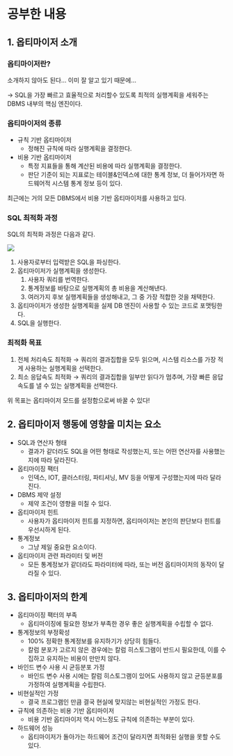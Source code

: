 # 공부한 내용

## 1. 옵티마이저 소개

### 옵티마이저란?

소개하지 않아도 된다… 이미 잘 알고 있기 때문에…

→ SQL을 가장 빠르고 효율적으로 처리할수 있도록 최적의 실행계획을 세워주는 DBMS 내부의 핵심 엔진이다.

### 옵티마이저의 종류

- 규칙 기반 옵티마이저
    - 정해진 규칙에 따라 실행계획을 결정한다.
- 비용 기반 옵티마이저
    - 특정 지표들을 통해 계산된 비용에 따라 실행계획을 결정한다.
    - 판단 기준이 되는 지표로는 테이블&인덱스에 대한 통계 정보, 더 들어가자면 하드웨어적 시스템 통계 정보 등이 있다.

최근에는 거의 모든 DBMS에서 비용 기반 옵티마이저를 사용하고 있다.

### SQL 최적화 과정

SQL의 최적화 과정은 다음과 같다.

![](https://dataonair.or.kr/publishing/img/knowledge/SQL_286.jpg)

1. 사용자로부터 입력받은 SQL을 파싱한다.
2. 옵티마이저가 실행계획을 생성한다.
    1. 사용자 쿼리를 번역한다.
    2. 통계정보를 바탕으로 실행계획의 총 비용을 계산해낸다.
    3. 여러가지 후보 실행계획들을 생성해내고, 그 중 가장 적합한 것을 채택한다.
3. 옵티마이저가 생성한 실행계획을 실제 DB 엔진이 사용할 수 있는 코드로 포맷팅한다.
4. SQL을 실행한다.

### 최적화 목표

1. 전체 처리속도 최적화 → 쿼리의 결과집합을 모두 읽으며, 시스템 리소스를 가장 적게 사용하는 실행계획을 선택한다.
2. 최소 응답속도 최적화 → 쿼리의 결과집합을 일부만 읽다가 멈추며, 가장 빠른 응답속도를 낼 수 있는 실행계획을 선택한다.

위 목표는 옵티마이저 모드를 설정함으로써 바꿀 수 있다!

## 2. **옵티마이저 행동에 영향을 미치는 요소**

- SQL과 연산자 형태
    - 결과가 같더라도 SQL을 어떤 형태로 작성했는지, 또는 어떤 연산자를 사용했는지에 따라 달라진다.
- 옵티마이징 팩터
    - 인덱스, IOT, 클러스터링, 파티셔닝, MV 등을 어떻게 구성했는지에 따라 달라진다.
- DBMS 제약 설정
    - 제약 조건이 영향을 미칠 수 있다.
- 옵티마이저 힌트
    - 사용자가 옵티마이저 힌트를 지정하면, 옵티마이저는 본인의 판단보다 힌트를 우선시하게 된다.
- 통계정보
    - 그냥 제일 중요한 요소이다.
- 옵티마이저 관련 파라미터 및 버전
    - 모든 통계정보가 같더라도 파라미터에 따라, 또는 버전 옵티마이저의 동작이 달라질 수 있다.

## 3. 옵티마이저의 한계

- 옵티마이징 팩터의 부족
    - 옵티마이징에 필요한 정보가 부족한 경우 좋은 실행계획을 수립할 수 없다.
- 통계정보의 부정확성
    - 100% 정확한 통계정보를 유지하기가 상당히 힘들다.
    - 칼럼 분포가 고르지 않은 경우에는 칼럼 히스토그램이 반드시 필요한데, 이를 수집하고 유지하는 비용이 만만치 않다.
- 바인드 변수 사용 시 균등분포 가정
    - 바인드 변수 사용 시에는 칼럼 히스토그램이 있어도 사용하지 않고 균등분포를 가정하여 실행계획을 수립한다.
- 비현실적인 가정
    - 결국 프로그램인 만큼 결국 현실에 맞지않는 비현실적인 가정도 한다.
- 규칙에 의존하는 비용 기반 옵티마이저
    - 비용 기반 옵티마이저 역시 어느정도 규칙에 의존하는 부분이 있다.
- 하드웨어 성능
    - 옵티마이저가 돌아가는 하드웨어 조건이 달라지면 최적화된 실행을 못할 수도 있다.







